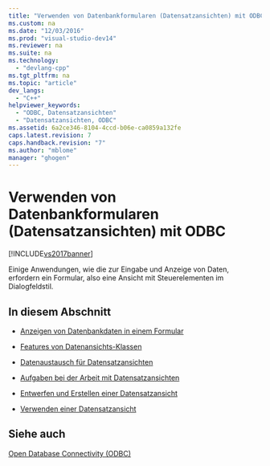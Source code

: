 ```yaml
---
title: "Verwenden von Datenbankformularen (Datensatzansichten) mit ODBC"
ms.custom: na
ms.date: "12/03/2016"
ms.prod: "visual-studio-dev14"
ms.reviewer: na
ms.suite: na
ms.technology: 
  - "devlang-cpp"
ms.tgt_pltfrm: na
ms.topic: "article"
dev_langs: 
  - "C++"
helpviewer_keywords: 
  - "ODBC, Datensatzansichten"
  - "Datensatzansichten, ODBC"
ms.assetid: 6a2ce346-8104-4ccd-b06e-ca0859a132fe
caps.latest.revision: 7
caps.handback.revision: "7"
ms.author: "mblome"
manager: "ghogen"
---
```

# Verwenden von Datenbankformularen (Datensatzansichten) mit ODBC
[!INCLUDE[vs2017banner](../../assembler/inline/includes/vs2017banner.md)]

Einige Anwendungen, wie die zur Eingabe und Anzeige von Daten, erfordern ein Formular, also eine Ansicht mit Steuerelementen im Dialogfeldstil.  
  
## In diesem Abschnitt  
  
-   [Anzeigen von Datenbankdaten in einem Formular](../../data/record-views-mfc-data-access.md)  
  
-   [Features von Datenansichts\-Klassen](../../data/features-of-record-view-classes-mfc-data-access.md)  
  
-   [Datenaustausch für Datensatzansichten](../../data/data-exchange-for-record-views-mfc-data-access.md)  
  
-   [Aufgaben bei der Arbeit mit Datensatzansichten](../../data/your-role-in-working-with-a-record-view-mfc-data-access.md)  
  
-   [Entwerfen und Erstellen einer Datensatzansicht](../../data/designing-and-creating-a-record-view-mfc-data-access.md)  
  
-   [Verwenden einer Datensatzansicht](../../data/using-a-record-view-mfc-data-access.md)  
  
## Siehe auch  
 [Open Database Connectivity \(ODBC\)](../../data/odbc/open-database-connectivity-odbc.md)